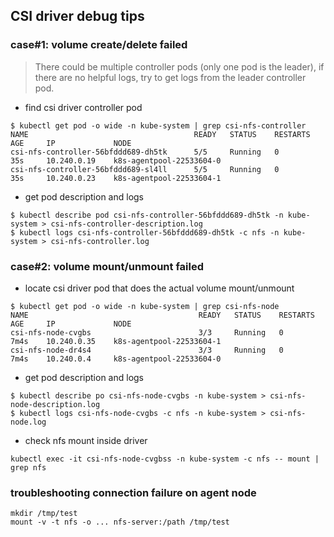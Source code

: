 ## CSI driver debug tips

### case#1: volume create/delete failed
> There could be multiple controller pods (only one pod is the leader), if there are no helpful logs, try to get logs from the leader controller pod.
 - find csi driver controller pod
```console
$ kubectl get pod -o wide -n kube-system | grep csi-nfs-controller
NAME                                     READY   STATUS    RESTARTS   AGE     IP             NODE
csi-nfs-controller-56bfddd689-dh5tk      5/5     Running   0          35s     10.240.0.19    k8s-agentpool-22533604-0
csi-nfs-controller-56bfddd689-sl4ll      5/5     Running   0          35s     10.240.0.23    k8s-agentpool-22533604-1
```
 - get pod description and logs
```console
$ kubectl describe pod csi-nfs-controller-56bfddd689-dh5tk -n kube-system > csi-nfs-controller-description.log
$ kubectl logs csi-nfs-controller-56bfddd689-dh5tk -c nfs -n kube-system > csi-nfs-controller.log
```

### case#2: volume mount/unmount failed
 - locate csi driver pod that does the actual volume mount/unmount

```console
$ kubectl get pod -o wide -n kube-system | grep csi-nfs-node
NAME                                      READY   STATUS    RESTARTS   AGE     IP             NODE
csi-nfs-node-cvgbs                        3/3     Running   0          7m4s    10.240.0.35    k8s-agentpool-22533604-1
csi-nfs-node-dr4s4                        3/3     Running   0          7m4s    10.240.0.4     k8s-agentpool-22533604-0
```

 - get pod description and logs
```console
$ kubectl describe po csi-nfs-node-cvgbs -n kube-system > csi-nfs-node-description.log
$ kubectl logs csi-nfs-node-cvgbs -c nfs -n kube-system > csi-nfs-node.log
```

 - check nfs mount inside driver
```console
kubectl exec -it csi-nfs-node-cvgbss -n kube-system -c nfs -- mount | grep nfs
```

### troubleshooting connection failure on agent node
```console
mkdir /tmp/test
mount -v -t nfs -o ... nfs-server:/path /tmp/test
```
